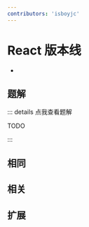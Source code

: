 ```yaml
---
contributors: 'isboyjc'
---
```


# React 版本线

- 



## 题解

::: details 点我查看题解

  TODO

:::



## 相同


## 相关


## 扩展

